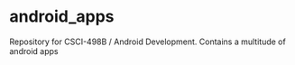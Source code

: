android_apps
============

Repository for CSCI-498B / Android Development. Contains a multitude of android apps
